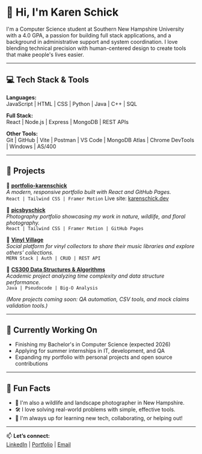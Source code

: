 # 👋 Hi, I'm Karen Schick

I'm a Computer Science student at Southern New Hampshire University with a 4.0 GPA, a passion for building full stack applications, and a background in administrative support and system coordination. I love blending technical precision with human-centered design to create tools that make people's lives easier.

---

## 💻 Tech Stack & Tools

**Languages:**  
JavaScript | HTML | CSS | Python | Java | C++ | SQL

**Full Stack:**  
React | Node.js | Express | MongoDB | REST APIs

**Other Tools:**  
Git | GitHub | Vite | Postman | VS Code | MongoDB Atlas | Chrome DevTools | Windows | AS/400

---

## 🚀 Projects
🔗 **[portfolio-karenschick](https://github.com/karenschick/portfolio-karenschick)**  
*A modern, responsive portfolio built with React and GitHub Pages.*  
`React | Tailwind CSS | Framer Motion`
Live site: [karenschick.dev](https://karenschick.github.io/portfolio-karenschick/)

🔗 **[picsbyschick](https://github.com/karenschick/picsbyschick)**  
*Photography portfolio showcasing my work in nature, wildlife, and floral photography.*  
`React | Tailwind CSS | Framer Motion | GitHub Pages`  

🔗 **[Vinyl Village](https://github.com/karenschick/vinylVillage)**  
*Social platform for vinyl collectors to share their music libraries and explore others’ collections.*  
`MERN Stack | Auth | CRUD | REST API`

🔗 **[CS300 Data Structures & Algorithms](https://github.com/karenschick/cs300-data-structures)**  
*Academic project analyzing time complexity and data structure performance.*  
`Java | Pseudocode | Big-O Analysis`

*(More projects coming soon: QA automation, CSV tools, and mock claims validation tools.)*

---

## 🎯 Currently Working On

- Finishing my Bachelor's in Computer Science (expected 2026)
- Applying for summer internships in IT, development, and QA
- Expanding my portfolio with personal projects and open source contributions

---

## 🌱 Fun Facts

- 📸 I'm also a wildlife and landscape photographer in New Hampshire.
- 🛠 I love solving real-world problems with simple, effective tools.
- 💬 I'm always up for learning new tech, collaborating, or helping out!

---

📫 **Let’s connect:**  
[LinkedIn](https://www.linkedin.com/in/karenschick) | [Portfolio](https://karenschick.github.io/portfolio-karenschick/) | [Email](mailto:karenschick.dev@gmail.com)


  

<!---
karenschick/karenschick is a ✨ special ✨ repository because its `README.md` (this file) appears on your GitHub profile.
You can click the Preview link to take a look at your changes.
--->
